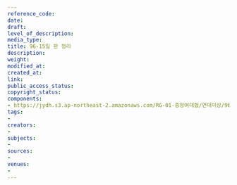 ```yaml
---
reference_code: 
date: 
draft: 
level_of_description: 
media_type: 
title: 96-15일 판 정리
description: 
weight: 
modified_at: 
created_at: 
link: 
public_access_status: 
copyright_status: 
components:
- https://jydh.s3.ap-northeast-2.amazonaws.com/RG-01-중앙여대협/연대미상/96-15일+판+정리.pdf
tags:
- 
creators:
- 
subjects:
- 
sources:
- 
venues:
- 
---
```

